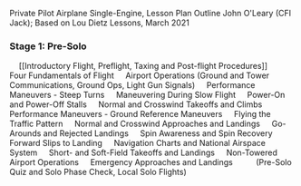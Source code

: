Private Pilot Airplane Single-Engine, Lesson Plan Outline
John O'Leary (CFI Jack); Based on Lou Dietz Lessons, March 2021

### Stage 1: Pre-Solo
$\quad$[[Introductory Flight, Preflight, Taxing and Post-flight Procedures]]
$\quad$Four Fundamentals of Flight
$\quad$Airport Operations (Ground and Tower Communications, Ground Ops, Light Gun Signals)
$\quad$Performance Maneuvers - Steep Turns
$\quad$Maneuvering During Slow Flight
$\quad$Power-On and Power-Off Stalls
$\quad$Normal and Crosswind Takeoffs and Climbs
$\quad$Performance Maneuvers - Ground Reference Maneuvers
$\quad$Flying the Traffic Pattern
$\quad$Normal and Crosswind Approaches and Landings
$\quad$Go-Arounds and Rejected Landings
$\quad$Spin Awareness and Spin Recovery
$\quad$Forward Slips to Landing
$\quad$Navigation Charts and National Airspace System
$\quad$Short- and Soft-Field Takeoffs and Landings
$\quad$Non-Towered Airport Operations
$\quad$Emergency Approaches and Landings
$\quad$
$\quad$(Pre-Solo Quiz and Solo Phase Check, Local Solo Flights)

